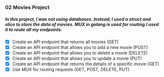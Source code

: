 ### 02 Movies Project

##### In this project, I was not using databases. Instead, I used a struct and slice to store the data of movies. MUX in golang is used for routing.I used it to route all my endpoints.

- [x] Create an API endpoint that returns all movies (GET)
- [x] Create an API endpoint that allows you to add a new movie (POST)
- [x] Create an API endpoint that allows you to delete a movie (DELETE)
- [x] Create an API endpoint that allows you to update a movie (PUT)
- [x] Create an API endpoint that returns the details of a specific movie (GET)
- [x] Use MUX for routing requests (GET, POST, DELETE, PUT)